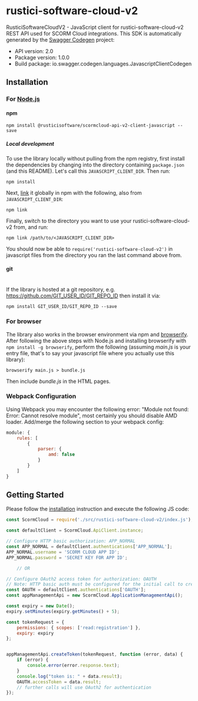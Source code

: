 # rustici-software-cloud-v2

RusticiSoftwareCloudV2 - JavaScript client for rustici-software-cloud-v2
    REST API used for SCORM Cloud integrations.
This SDK is automatically generated by the [Swagger Codegen](https://github.com/swagger-api/swagger-codegen) project:

- API version: 2.0
- Package version: 1.0.0
- Build package: io.swagger.codegen.languages.JavascriptClientCodegen

## Installation

### For [Node.js](https://nodejs.org/)

#### npm

```shell
npm install @rusticisoftware/scormcloud-api-v2-client-javascript --save
```

##### Local development

To use the library locally without pulling from the npm registry, first install the dependencies by changing
into the directory containing `package.json` (and this README). Let's call this `JAVASCRIPT_CLIENT_DIR`. Then run:

```shell
npm install
```

Next, [link](https://docs.npmjs.com/cli/link) it globally in npm with the following, also from `JAVASCRIPT_CLIENT_DIR`:

```shell
npm link
```

Finally, switch to the directory you want to use your rustici-software-cloud-v2 from, and run:

```shell
npm link /path/to/<JAVASCRIPT_CLIENT_DIR>
```

You should now be able to `require('rustici-software-cloud-v2')` in javascript files from the directory you ran the last
command above from.

#### git
#
If the library is hosted at a git repository, e.g.
https://github.com/GIT_USER_ID/GIT_REPO_ID
then install it via:

```shell
npm install GIT_USER_ID/GIT_REPO_ID --save
```

### For browser

The library also works in the browser environment via npm and [browserify](http://browserify.org/). After following
the above steps with Node.js and installing browserify with `npm install -g browserify`,
perform the following (assuming *main.js* is your entry file, that's to say your javascript file where you actually
use this library):

```shell
browserify main.js > bundle.js
```

Then include *bundle.js* in the HTML pages.

### Webpack Configuration

Using Webpack you may encounter the following error: "Module not found: Error:
Cannot resolve module", most certainly you should disable AMD loader. Add/merge
the following section to your webpack config:

```javascript
module: {
    rules: [
        {
            parser: {
                amd: false
            }
        }
    ]
}
```

## Getting Started

Please follow the [installation](#installation) instruction and execute the following JS code:

```javascript
const ScormCloud = require('./src/rustici-software-cloud-v2/index.js');

const defaultClient = ScormCloud.ApiClient.instance;

// Configure HTTP basic authorization: APP_NORMAL
const APP_NORMAL = defaultClient.authentications['APP_NORMAL'];
APP_NORMAL.username = 'SCORM CLOUD APP ID';
APP_NORMAL.password = 'SECRET KEY FOR APP ID';

    // OR

// Configure OAuth2 access token for authorization: OAUTH
// Note: HTTP basic auth must be configured for the initial call to create an OAuth2 token
const OAUTH = defaultClient.authentications['OAUTH'];
const appManagementApi = new ScormCloud.ApplicationManagementApi();

const expiry = new Date();
expiry.setMinutes(expiry.getMinutes() + 5);

const tokenRequest = {
    permissions: { scopes: ['read:registration'] },
    expiry: expiry
};


appManagementApi.createToken(tokenRequest, function (error, data) {
    if (error) {
        console.error(error.response.text);
    }
    console.log("token is: " + data.result);
    OAUTH.accessToken = data.result;
    // further calls will use OAuth2 for authentication
});
```
